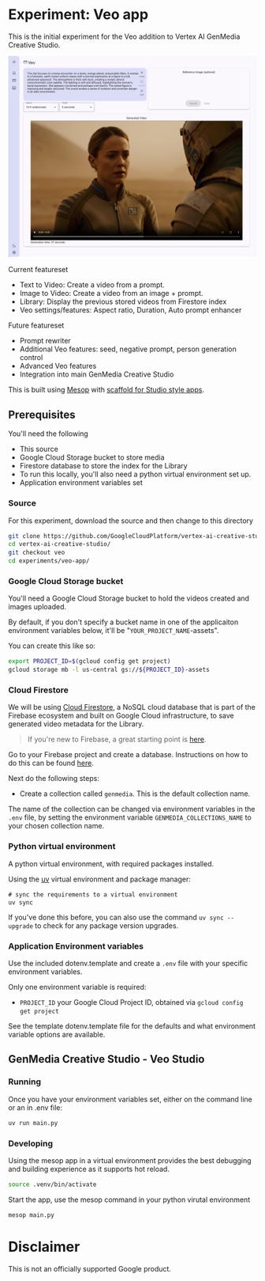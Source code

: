 # Experiment: Veo app

This is the initial experiment for the Veo addition to Vertex AI GenMedia Creative Studio.

![](./assets/veo-app.png)


Current featureset
* Text to Video: Create a video from a prompt.
* Image to Video: Create a video from an image + prompt.
* Library: Display the previous stored videos from Firestore index
* Veo settings/features: Aspect ratio, Duration, Auto prompt enhancer


Future featureset

* Prompt rewriter
* Additional Veo features: seed, negative prompt, person generation control
* Advanced Veo features
* Integration into main GenMedia Creative Studio


This is built using [Mesop](https://mesop-dev.github.io/mesop/) with [scaffold for Studio style apps](https://github.com/ghchinoy/studio-scaffold).


## Prerequisites

You'll need the following
* This source
* Google Cloud Storage bucket to store media
* Firestore database to store the index for the Library
* To run this locally, you'll also need a python virtual environment set up.
* Application environment variables set


### Source

For this experiment, download the source and then change to this directory

```bash
git clone https://github.com/GoogleCloudPlatform/vertex-ai-creative-studio.git
cd vertex-ai-creative-studio/
git checkout veo
cd experiments/veo-app/
```

### Google Cloud Storage bucket

You'll need a Google Cloud Storage bucket to hold the videos created and images uploaded.

By default, if you don't specify a bucket name in one of the applicaiton environment variables below, it'll be "`YOUR_PROJECT_NAME`-assets".

You can create this like so:

```bash
export PROJECT_ID=$(gcloud config get project)
gcloud storage mb -l us-central gs://${PROJECT_ID}-assets
```


### Cloud Firestore

We will be using [Cloud Firestore](https://firebase.google.com/docs/firestore), a NoSQL cloud database that is part of the Firebase ecosystem and built on Google Cloud infrastructure, to save generated video metadata for the Library.

> If you're new to Firebase, a great starting point is [here](https://firebase.google.com/docs/projects/learn-more#firebase-cloud-relationship).

Go to your Firebase project and create a database. Instructions on how to do this can be found [here](https://firebase.google.com/docs/firestore/quickstart).

Next do the following steps:

* Create a collection called `genmedia`. This is the default collection name. 

The name of the collection can be changed via environment variables in the `.env` file, by setting the environment variable `GENMEDIA_COLLECTIONS_NAME` to your chosen collection name.



### Python virtual environment

A python virtual environment, with required packages installed.

Using the [uv](https://github.com/astral-sh/uv) virtual environment and package manager:

```
# sync the requirements to a virtual environment
uv sync
```

If you've done this before, you can also use the command `uv sync --upgrade` to check for any package version upgrades.


### Application Environment variables

Use the included dotenv.template and create a `.env` file with your specific environment variables. 

Only one environment variable is required:

* `PROJECT_ID` your Google Cloud Project ID, obtained via `gcloud config get project`


See the template dotenv.template file for the defaults and what environment variable options are available.



## GenMedia Creative Studio - Veo Studio


### Running

Once you have your environment variables set, either on the command line or an in .env file:

```bash
uv run main.py
```



### Developing

Using the mesop app in a virtual environment provides the best debugging and building experience as it supports hot reload.

```bash
source .venv/bin/activate
```

Start the app, use the mesop command in your python virutal environment

```bash
mesop main.py
```


# Disclaimer

This is not an officially supported Google product.